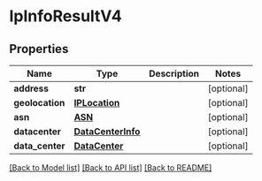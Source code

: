 # IpInfoResultV4

## Properties
Name | Type | Description | Notes
------------ | ------------- | ------------- | -------------
**address** | **str** |  | [optional] 
**geolocation** | [**IPLocation**](IPLocation.md) |  | [optional] 
**asn** | [**ASN**](ASN.md) |  | [optional] 
**datacenter** | [**DataCenterInfo**](DataCenterInfo.md) |  | [optional] 
**data_center** | [**DataCenter**](DataCenter.md) |  | [optional] 

[[Back to Model list]](../README.md#documentation-for-models) [[Back to API list]](../README.md#documentation-for-api-endpoints) [[Back to README]](../README.md)

